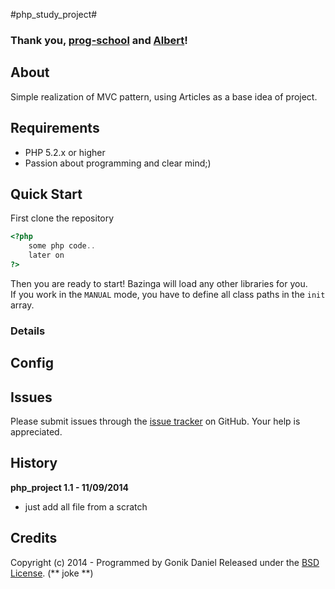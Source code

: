 #php_study_project#

### Thank you, [prog-school](prog-school.ru) and [Albert](https://github.com/philfromfmf)! ###

## About ##

Simple realization of MVC pattern, using Articles as a base idea of project.

## Requirements ##

- PHP 5.2.x or higher
- Passion about programming and clear mind;)

## Quick Start ##

First clone the repository

```php
<?php
    some php code..
    later on
?>
```

Then you are ready to start! Bazinga will load any other libraries for you.  
If you work in the `MANUAL` mode, you have to define all class paths in the `init` array.

### Details ###

## Config ##


## Issues ##

Please submit issues through the [issue tracker](https://github.com/GonikDaniel/php_study_project/issues) on GitHub. Your help is appreciated.

## History ##

**php_project 1.1 - 11/09/2014**

- just add all file from a scratch

## Credits ##

Copyright (c) 2014 - Programmed by Gonik Daniel
Released under the [BSD License](http://www.opensource.org/licenses/bsd-license.php).
(** joke **)


